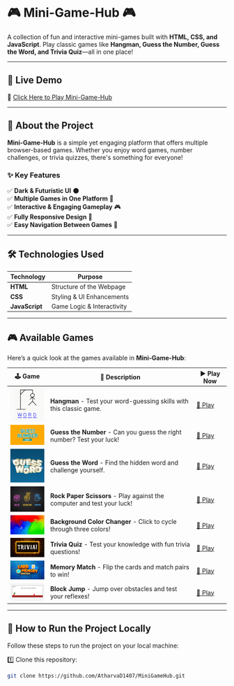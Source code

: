# 🎮 Mini-Game-Hub 🎮

A collection of fun and interactive mini-games built with **HTML, CSS, and JavaScript**. Play classic games like **Hangman, Guess the Number, Guess the Word, and Trivia Quiz**—all in one place!

---

## 🚀 **Live Demo**

🔗 [Click Here to Play Mini-Game-Hub](https://atharvad1407.github.io/MiniGameHub/)

---

## 🎯 **About the Project**

**Mini-Game-Hub** is a simple yet engaging platform that offers multiple browser-based games. Whether you enjoy word games, number challenges, or trivia quizzes, there's something for everyone!

### ✨ **Key Features**

✅ **Dark & Futuristic UI** 🌑  
✅ **Multiple Games in One Platform** 🎲  
✅ **Interactive & Engaging Gameplay** 🎮  
✅ **Fully Responsive Design** 📱  
✅ **Easy Navigation Between Games** 🔄

---

## 🛠 **Technologies Used**

| Technology     | Purpose                    |
| -------------- | -------------------------- |
| **HTML**       | Structure of the Webpage   |
| **CSS**        | Styling & UI Enhancements  |
| **JavaScript** | Game Logic & Interactivity |

---

## 🎮 **Available Games**

Here’s a quick look at the games available in **Mini-Game-Hub**:

| 🕹 Game                                                    | 🎯 Description                                                          | ▶ Play Now                                                                                          |
| --------------------------------------------------------- | ----------------------------------------------------------------------- | --------------------------------------------------------------------------------------------------- |
| <img src="Images/hangman.png" width="100">                | **Hangman** - Test your word-guessing skills with this classic game.    | [🔗 Play](https://atharvad1407.github.io/MiniGameHub/Games/Hangman/index.html)                      |
| <img src="Images/guessTheNumber.jpg" width="100">         | **Guess the Number** - Can you guess the right number? Test your luck!  | [🔗 Play](https://atharvad1407.github.io/MiniGameHub/Games/Guess%20the%20Number/index.html)         |
| <img src="Images/guessTheWord.png" width="100">           | **Guess the Word** - Find the hidden word and challenge yourself.       | [🔗 Play](https://atharvad1407.github.io/MiniGameHub/Games/Guess%20the%20Word/index.html)           |
| <img src="Images/rockPaperScissor.jpg" width="100">       | **Rock Paper Scissors** - Play against the computer and test your luck! | [🔗 Play](https://atharvad1407.github.io/MiniGameHub/Games/Rock%20Paper%20Scissor/index.html)       |
| <img src="Images/backgroundColorChanger.jpg" width="100"> | **Background Color Changer** - Click to cycle through three colors!     | [🔗 Play](https://atharvad1407.github.io/MiniGameHub/Games/Background%20Color%20Changer/index.html) |
| <img src="Images/triviaQuiz.gif" width="100">             | **Trivia Quiz** - Test your knowledge with fun trivia questions!        | [🔗 Play](https://atharvad1407.github.io/MiniGameHub/Games/Trivia%20Quiz/index.html)                |
| <img src="Images/memoryGame.jpg" width="100">             | **Memory Match** - Flip the cards and match pairs to win!               | [🔗 Play](https://atharvad1407.github.io/MiniGameHub/Games/Memory%20Match/index.html)               |
| <img src="Images/blockJump.png" width="100">              | **Block Jump** - Jump over obstacles and test your reflexes!            | [🔗 Play](https://atharvad1407.github.io/MiniGameHub/Games/Block%20Jump%20Game/index.html)          |

---

## 🔧 **How to Run the Project Locally**

Follow these steps to run the project on your local machine:

1️⃣ Clone this repository:

```bash
git clone https://github.com/AtharvaD1407/MiniGameHub.git
```
